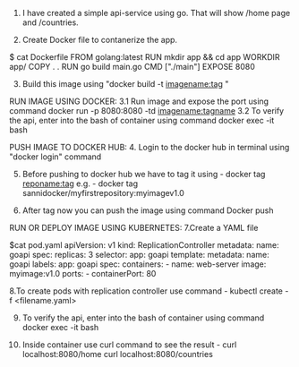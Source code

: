 1. I have created a simple api-service using go. That will show /home page and /countries.

2. Create Docker file to contanerize the app.

$ cat Dockerfile
FROM golang:latest
RUN mkdir app && cd app
WORKDIR app/
COPY . .
RUN go build main.go
CMD ["./main"]
EXPOSE 8080

3. Build this image using "docker build -t <imagename:tag> <path of Dockerfile>"

RUN IMAGE USING DOCKER:
    3.1 Run image and expose the port using command
            docker run -p 8080:8080 -td <imagename:tagname>
    3.2 To verify the api, enter into the bash of container using command
            docker exec -it <container-id> bash

PUSH IMAGE TO DOCKER HUB:
4. Login to the docker hub in terminal using "docker login" command

5. Before pushing to docker hub we have to tag it using -
       docker tag <container ID> <reponame:tag> 
    e.g. - docker tag <container-id> sannidocker/myfirstrepository:myimagev1.0

6. After tag now you can push the image using command 
       Docker push <image>

RUN OR DEPLOY IMAGE USING KUBERNETES:
7.Create a YAML file 

$cat pod.yaml
apiVersion: v1
kind: ReplicationController
metadata:
  name: goapi
spec:
  replicas: 3
  selector:
    app: goapi
  template:
    metadata:
      name: goapi
      labels:
        app: goapi
    spec:
      containers:
      - name: web-server
        image: myimage:v1.0
        ports:
        - containerPort: 80

8.To create pods with replication controller use command - 
        kubectl create -f <filename.yaml>

9. To verify the api, enter into the bash of container using command
        docker exec -it <container ID> bash

10. Inside container use curl command to see the result - 
        curl localhost:8080/home
        curl localhost:8080/countries


